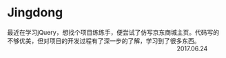# Jingdong
最近在学习jQuery，想找个项目练练手，便尝试了仿写京东商城主页。代码写的不够优美，但对项目的开发过程有了深一步的了解，学习到了很多东西。
                                                                                                                   2017.06.24
